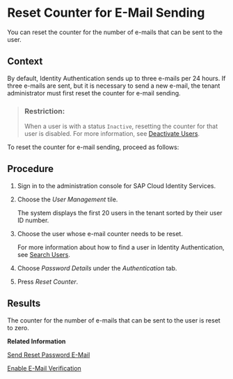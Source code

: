 <!-- loio08f634b4f2b24f2badc590406c22c8aa -->

# Reset Counter for E-Mail Sending

You can reset the counter for the number of e-mails that can be sent to the user.



## Context

By default, Identity Authentication sends up to three e-mails per 24 hours. If three e-mails are sent, but it is necessary to send a new e-mail, the tenant administrator must first reset the counter for e-mail sending.

> ### Restriction:  
> When a user is with a status `Inactive`, resetting the counter for that user is disabled. For more information, see [Deactivate Users](deactivate-users-99cf468.md).

To reset the counter for e-mail sending, proceed as follows:



## Procedure

1.  Sign in to the administration console for SAP Cloud Identity Services.

2.  Choose the *User Management* tile.

    The system displays the first 20 users in the tenant sorted by their user ID number.

3.  Choose the user whose e-mail counter needs to be reset.

    For more information about how to find a user in Identity Authentication, see [Search Users](search-users-06078a6.md).

4.  Choose *Password Details* under the *Authentication* tab.

5.  Press *Reset Counter*.




<a name="loio08f634b4f2b24f2badc590406c22c8aa__result_fwb_4vw_t1b"/>

## Results

The counter for the number of e-mails that can be sent to the user is reset to zero.

**Related Information**  


[Send Reset Password E-Mail](send-reset-password-e-mail-da55abf.md "You can trigger the sending of an e-mail to the user with reset password information.")

[Enable E-Mail Verification](enable-e-mail-verification-483d26c.md "Tenant administrators can configure applications to require verification of the user's e-mail address.")


